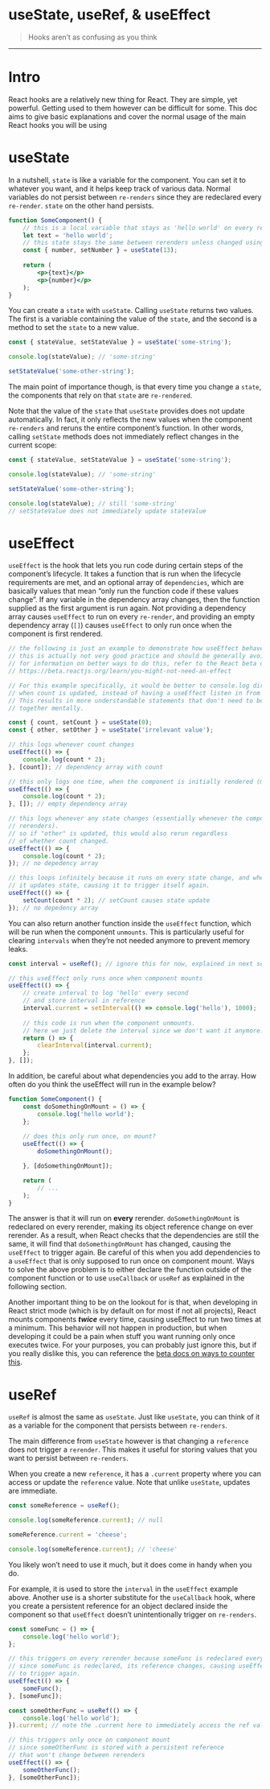 # useState, useRef, & useEffect

> Hooks aren’t as confusing as you think
> 

---

# Intro

React hooks are a relatively new thing for React. They are simple, yet powerful. Getting used to them however can be difficult for some. This doc aims to give basic explanations and cover the normal usage of the main React hooks you will be using

# useState

In a nutshell, `state` is like a variable for the component. You can set it to whatever you want, and it helps keep track of various data. Normal variables do not persist between `re-renders` since they are redeclared every `re-render`. `state` on the other hand persists. 

```jsx
function SomeComponent() {
	// this is a local variable that stays as 'hello world' on every rerender
	let text = 'hello world';
	// this state stays the same between rerenders unless changed using the set function
	const { number, setNumber } = useState(13);
	
	return (
		<p>{text}</p>
		<p>{number}</p>
	);
}
```

You can create a `state` with `useState`. Calling `useState` returns two values. The first is a variable containing the value of the `state`, and the second is a method to set the `state` to a new value. 

```jsx
const { stateValue, setStateValue } = useState('some-string');

console.log(stateValue); // 'some-string'

setStateValue('some-other-string');
```

The main point of importance though, is that every time you change a `state`, the components that rely on that `state` are `re-rendered`. 

Note that the value of the `state` that `useState` provides does not update automatically. In fact, it only reflects the new values when the component `re-renders` and reruns the entire component’s function. In other words, calling `setState` methods does not immediately reflect changes in the current scope:

```jsx
const { stateValue, setStateValue } = useState('some-string');

console.log(stateValue); // 'some-string'

setStateValue('some-other-string');

console.log(stateValue); // still 'some-string'
// setStateValue does not immediately update stateValue
```

# useEffect

`useEffect` is the hook that lets you run code during certain steps of the component’s lifecycle. It takes a function that is run when the lifecycle requirements are met, and an optional array of `dependencies`, which are basically values that mean “only run the function code if these values change”. If any variable in the dependency array changes, then the function supplied as the first argument is run again. Not providing a dependency array causes `useEffect` to run on every `re-render`, and providing an empty dependency array (`[]`) causes `useEffect` to only run once when the component is first rendered. 

```jsx
// the following is just an example to demonstrate how useEffect behaves.
// this is actually not very good practice and should be generally avoided.
// for information on better ways to do this, refer to the React beta docs
// https://beta.reactjs.org/learn/you-might-not-need-an-effect

// For this example specifically, it would be better to console.log directly
// when count is updated, instead of having a useEffect listen in from the side.
// This results in more understandable statements that don't need to be connected
// together mentally. 

const { count, setCount } = useState(0);
const { other, setOther } = useState('irrelevant value');

// this logs whenever count changes
useEffect(() => {
	console.log(count * 2);
}, [count]); // dependency array with count

// this only logs one time, when the component is initially rendered (mounted)
useEffect(() => {
	console.log(count * 2);
}, []); // empty dependency array

// this logs whenever any state changes (essentially whenever the component 
// rerenders).
// so if "other" is updated, this would also rerun regardless 
// of whether count changed.
useEffect(() => {
	console.log(count * 2);
}); // no depedency array

// this loops infinitely because it runs on every state change, and when it runs, 
// it updates state, causing it to trigger itself again. 
useEffect(() => {
	setCount(count * 2); // setCount causes state update
}); // no depedency array
```

You can also return another function inside the `useEffect` function, which will be run when the component `unmounts`. This is particularly useful for clearing `intervals` when they’re not needed anymore to prevent memory leaks.

```jsx
const interval = useRef(); // ignore this for now, explained in next section

// this useEffect only runs once when component mounts
useEffect(() => {
	// create interval to log 'hello' every second
	// and store interval in reference
	interval.current = setInterval(() => console.log('hello'), 1000);
	
	// this code is run when the component unmounts.
	// here we just delete the interval since we don't want it anymore. 
	return () => {
		clearInterval(interval.current);
	};
}, []);
```

In addition, be careful about what dependencies you add to the array. How often do you think the useEffect will run in the example below?

```jsx
function SomeComponent() {
	const doSomethingOnMount = () => { 
		console.log('hello world');
	};
	
	// does this only run once, on mount?
	useEffect(() => {
		doSomethingOnMount();

	}, [doSomethingOnMount]);

	return (
		// ...
	);
}
```

The answer is that it will run on ********every******** rerender. `doSomethingOnMount` is redeclared on every rerender, making its object reference change on ever rerender. As a result, when React checks that the dependencies are still the same, it will find that `doSomethingOnMount` has changed, causing the `useEffect` to trigger again. Be careful of this when you add dependencies to a `useEffect` that is only supposed to run once on component mount. Ways to solve the above problem is to either declare the function outside of the component function or to use `useCallback` or `useRef` as explained in the following section. 

Another important thing to be on the lookout for is that, when developing in React strict mode (which is by default on for most if not all projects), React mounts components *****twice***** every time, causing useEffect to run two times at a minimum. This behavior will not happen in production, but when developing it could be a pain when stuff you want running only once executes twice. For your purposes, you can probably just ignore this, but if you really dislike this, you can reference the [beta docs on ways to counter this](https://beta.reactjs.org/learn/synchronizing-with-effects#how-to-handle-the-effect-firing-twice-in-development).

# useRef

`useRef` is almost the same as `useState`. Just like `useState`, you can think of it as a variable for the component that persists between `re-renders`. 

The main difference from `useState` however is that changing a `reference` does not trigger a `rerender`. This makes it useful for storing values that you want to persist between `re-renders`. 

When you create a new `reference`, it has a `.current` property where you can access or update the `reference` value. Note that unlike `useState`, updates are immediate. 

```jsx
const someReference = useRef();

console.log(someReference.current); // null

someReference.current = 'cheese';

console.log(someReference.current); // 'cheese'
```

You likely won’t need to use it much, but it does come in handy when you do. 

For example, it is used to store the `interval` in the `useEffect` example above. Another use is a shorter substitute for the `useCallback` hook, where you create a persistent reference for an object declared inside the component so that `useEffect` doesn’t unintentionally trigger on `re-renders`. 

```jsx
const someFunc = () => {
	console.log('hello world');
};

// this triggers on every rerender because someFunc is redeclared every rerender
// since someFunc is redeclared, its reference changes, causing useEffect
// to trigger again. 
useEffect(() => {
	someFunc();
}, [someFunc]);

const someOtherFunc = useRef(() => {
	console.log('hello world');
}).current; // note the .current here to immediately access the ref value

// this triggers only once on component mount
// since someOtherFunc is stored with a persistent reference
// that won't change between rerenders
useEffect(() => {
	someOtherFunc();
}, [someOtherFunc]);
```